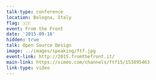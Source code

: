 ```yaml
---
talk-type: conference
location: Bologna, Italy
flag: 🇮🇹
event: From the Front
date: '2015-09-18'
hidden: true
talk: Open Source Design
image: ../images/speaking/ftf.jpg
event-link: http://2015.fromthefront.it/
main-link: https://vimeo.com/channels/ftf15/153895463
link-type: video
---
```

